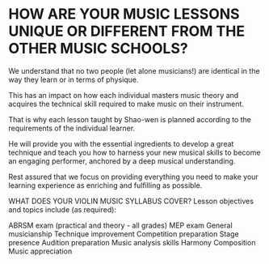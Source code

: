 # HOW ARE YOUR MUSIC LESSONS UNIQUE OR DIFFERENT FROM THE OTHER MUSIC SCHOOLS?

We understand that no two people (let alone musicians!) are identical in the way they learn or in terms of physique.

This has an impact on how each individual masters music theory and acquires the technical skill required to make music on their instrument.

That is why each lesson taught by Shao-wen is planned according to the requirements of the individual learner.

He will provide you with the essential ingredients to develop a great technique and teach you how to harness your new musical skills to become an engaging performer, anchored by a deep musical understanding.

Rest assured that we focus on providing everything you need to make your learning experience as enriching and fulfilling as possible.

WHAT DOES YOUR VIOLIN MUSIC SYLLABUS COVER?
Lesson objectives and topics include (as required):

ABRSM exam (practical and theory - all grades)
MEP exam
General musicianship
Technique improvement
Competition preparation
Stage presence
Audition preparation
Music analysis skills
Harmony
Composition
Music appreciation
